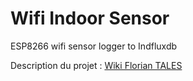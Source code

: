 # Wifi Indoor Sensor
ESP8266 wifi sensor logger to Indfluxdb

Description du projet : [Wiki Florian TALES](http://doku.floriantales.fr/electronique/micro_controleurs/esp8266/wifi_indoor_sensor)

